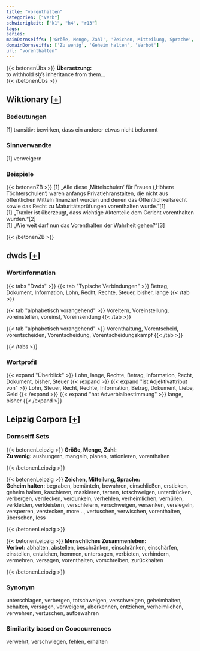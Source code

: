 ```yaml
---
title: "vorenthalten"
kategorien: ["Verb"]
schwierigkeit: ["k1", "h4", "r13"]
tags:
series:
mainDornseiffs: ['Größe, Menge, Zahl', 'Zeichen, Mitteilung, Sprache', 'Menschliches Zusammenleben']
domainDornseiffs: ['Zu wenig', 'Geheim halten', 'Verbot']
url: "vorenthalten"
---
```


{{< betonenÜbs >}}
**Übersetzung:**  
to withhold sb’s inheritance from them...  
{{< /betonenÜbs >}}

## Wiktionary [[+](https://de.wiktionary.org/wiki/vorenthalten)]

### Bedeutungen
[1] transitiv: bewirken, dass ein anderer etwas nicht bekommt  

### Sinnverwandte
[1] verweigern  

### Beispiele
{{< betonenZB >}}
[1] „Alle diese ‚Mittelschulen‘ für Frauen (‚Höhere Töchterschulen‘) waren anfangs Privatlehranstalten, die nicht aus öffentlichen Mitteln finanziert wurden und denen das Öffentlichkeitsrecht sowie das Recht zu Maturitätsprüfungen vorenthalten wurde.“[1]  
[1] „Traxler ist überzeugt, dass wichtige Aktenteile dem Gericht vorenthalten wurden.“[2]  
[1] „Wie weit darf nun das Vorenthalten der Wahrheit gehen?“[3]  

{{< /betonenZB >}}


## dwds [[+](https://www.dwds.de/wb/vorenthalten)]

### Wortinformation
{{< tabs "Dwds" >}}
{{< tab "Typische Verbindungen" >}}
Betrag, Dokument, Information, Lohn, Recht, Rechte, Steuer, bisher, lange
{{< /tab >}}

{{< tab "alphabetisch vorangehend" >}}
Voreltern, Voreinstellung, voreinstellen, voreinst, Voreinsendung
{{< /tab >}}

{{< tab "alphabetisch vorangehend" >}}
Vorenthaltung, Vorentscheid, vorentscheiden, Vorentscheidung, Vorentscheidungskampf
{{< /tab >}}

{{< /tabs >}}

### Wortprofil
{{< expand "Überblick" >}} Lohn, lange, Rechte, Betrag, Information, Recht, Dokument, bisher, Steuer {{< /expand >}}
{{< expand "ist Adjektivattribut von" >}} Lohn, Steuer, Recht, Rechte, Information, Betrag, Dokument, Liebe, Geld {{< /expand >}}
{{< expand "hat Adverbialbestimmung" >}} lange, bisher {{< /expand >}}

## Leipzig Corpora [[+](https://corpora.uni-leipzig.de/en/res?word=vorenthalten&corpusId=deu_newscrawl-public_2018)]

### Dornseiff Sets
{{< betonenLeipzig >}}
**Größe, Menge, Zahl:**  
**Zu wenig:** aushungern, mangeln, planen, rationieren, vorenthalten  

{{< /betonenLeipzig >}}


{{< betonenLeipzig >}}
**Zeichen, Mitteilung, Sprache:**  
**Geheim halten:** begraben, bemänteln, bewahren, einschließen, ersticken, geheim halten, kaschieren, maskieren, tarnen, totschweigen, unterdrücken, verbergen, verdecken, verdunkeln, verhehlen, verheimlichen, verhüllen, verkleiden, verkleistern, verschleiern, verschweigen, versenken, versiegeln, versperren, verstecken, more..., vertuschen, verwischen, vorenthalten, übersehen, less  

{{< /betonenLeipzig >}}


{{< betonenLeipzig >}}
**Menschliches Zusammenleben:**  
**Verbot:** abhalten, abstellen, beschränken, einschränken, einschärfen, einstellen, entziehen, hemmen, untersagen, verbieten, verhindern, vermehren, versagen, vorenthalten, vorschreiben, zurückhalten  

{{< /betonenLeipzig >}}

### Synonym
unterschlagen, verbergen, totschweigen, verschweigen, geheimhalten, behalten, versagen, verweigern, aberkennen, entziehen, verheimlichen, verwehren, vertuschen, aufbewahren


### Similarity based on Cooccurrences
verwehrt, verschwiegen, fehlen, erhalten

